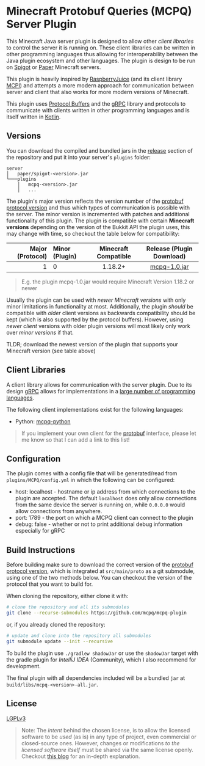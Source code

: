 # Minecraft Protobuf Queries (MCPQ) Server Plugin

This Minecraft Java server plugin is designed to allow other *client libraries* to control the server it is running on. 
These client libraries can be written in other programming languages thus allowing for interoperability between the Java plugin ecosystem and other languages.
The plugin is design to be run on [Spigot](https://www.spigotmc.org/) or [Paper](https://papermc.io/) Minecraft servers.

This plugin is heavily inspired by [RaspberryJuice](https://github.com/zhuowei/RaspberryJuice) (and its client library [MCPI](https://github.com/martinohanlon/mcpi)) and attempts a more modern approach for communication between server and client that also works for more modern versions of Minecraft.

This plugin uses [Protocol Buffers](https://github.com/mcpq/mcpq-proto) and the [gRPC](https://grpc.io/) library and protocols to communicate with clients written in other programming languages and is itself written in [Kotlin](https://kotlinlang.org/).

## Versions

You can download the compiled and bundled jars in the [release](https://github.com/mcpq/mcpq-plugin/releases) section of the repository and put it into your server's `plugins` folder:

```
server
│   paper/spigot-<version>.jar
└───plugins
    │   mcpq-<version>.jar
    │   ...
```

The plugin's major version reflects the version number of the [protobuf protocol version](https://github.com/mcpq/mcpq-proto) and thus which types of communication is possible with the server.
The minor version is incremented with patches and additional functionality of this plugin.
The plugin is compatible with certain **Minecraft versions** depending on the version of the Bukkit API the plugin uses, this may change with time, so checkout the table below for compatibility:

| Major (Protocol) | Minor (Plugin) | Minecraft Compatible |                       Release (Plugin Download)                       |
|-----------------:|:---------------|:--------------------:|:---------------------------------------------------------------------:|
|                1 | 0              |       1.18.2+        | [mcpq-1.0.jar](https://github.com/mcpq/mcpq-plugin/releases/tag/v1.0) |

> E.g. the plugin mcpq-1.0.jar would require Minecraft Version 1.18.2 or newer

Usually the plugin can be used with *newer Minecraft versions* with only minor limitations in functionality at most.
Additionally, the plugin *should* be compatible with *older* client versions as backwards compatibility should be kept (which is also supported by the protocol buffers).
However, using *newer client* versions with older plugin versions will most likely only work over *minor versions* if that.

TLDR; download the newest version of the plugin that supports your Minecraft version (see table above)

## Client Libraries

A client library allows for communication with the server plugin.
Due to its design [gRPC](https://grpc.io/) allows for implementations in a [large number of programming languages](https://grpc.io/docs/languages/).

The following client implementations exist for the following languages:

* Python: [mcpq-python](https://github.com/mcpq/mcpq-python)

> If you implement your own client for the [protobuf](https://github.com/mcpq/mcpq-proto) interface, please let me know so that I can add a link to this list!

## Configuration

The plugin comes with a config file that will be generated/read from `plugins/MCPQ/config.yml` in which the following can be configured:

* host: localhost - hostname or ip address from which connections to the plugin are accepted. The default `localhost` does only allow connections from the same device the server is running on, while `0.0.0.0` would allow connections from anywhere.
* port: 1789 - the port on which a MCPQ client can connect to the plugin
* debug: false - whether or not to print additional debug information especially for gRPC

## Build Instructions

Before building make sure to download the correct version of the [protobuf protocol version](https://github.com/mcpq/mcpq-proto),
which is integrated at `src/main/proto` as a git submodule, using one of the two methods below.
You can checkout the version of the protocol that you want to build for.

When cloning the repository, either clone it with:

```bash
# clone the repository and all its submodules
git clone --recurse-submodules https://github.com/mcpq/mcpq-plugin
```

or, if you already cloned the repository:

```bash
# update and clone into the repository all submodules
git submodule update --init --recursive
```

To build the plugin use `./gradlew shadowJar` or use the `shadowJar` target with the gradle plugin for *IntelliJ IDEA* (Community), which I also recommend for development.

The final plugin with all dependencies included will be a bundled `jar` at `build/libs/mcpq-<version>-all.jar`.

## License

[LGPLv3](LICENSE)

> Note: The *intent* behind the chosen license, is to allow the licensed software to be *used* (as is) in any type of project, even commercial or closed-source ones.
> However, changes or modifications *to the licensed software itself* must be shared via the same license openly.
> Checkout [this blog](https://fossa.com/blog/open-source-software-licenses-101-lgpl-license/) for an in-depth explanation.
